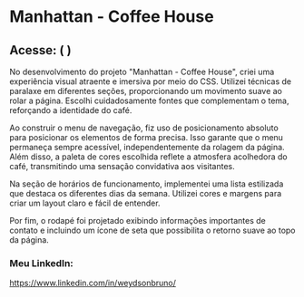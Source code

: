 # Manhattan - Coffee House

## Acesse: (  )

No desenvolvimento do projeto "Manhattan - Coffee House", criei uma experiência visual atraente e imersiva por meio do CSS.
Utilizei técnicas de paralaxe em diferentes seções, proporcionando um movimento suave ao rolar a página. 
Escolhi cuidadosamente fontes que complementam o tema, reforçando a identidade do café.

Ao construir o menu de navegação, fiz uso de posicionamento absoluto para posicionar os elementos de forma precisa. 
Isso garante que o menu permaneça sempre acessível, independentemente da rolagem da página. 
Além disso, a paleta de cores escolhida reflete a atmosfera acolhedora do café, transmitindo uma sensação convidativa aos visitantes.

Na seção de horários de funcionamento, implementei uma lista estilizada que destaca os diferentes dias da semana. 
Utilizei cores e margens para criar um layout claro e fácil de entender. 

Por fim, o rodapé foi projetado exibindo informações importantes de contato e incluindo um ícone de seta que possibilita o retorno suave ao topo da página.

### Meu LinkedIn:
https://www.linkedin.com/in/weydsonbruno/
